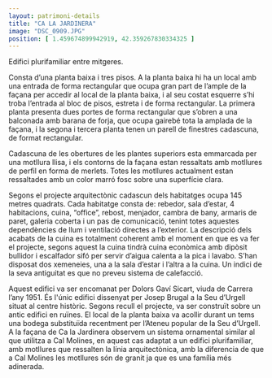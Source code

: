 ```yaml
---
layout: patrimoni-details
title: "CA LA JARDINERA"
image: "DSC_0909.JPG"
position: [ 1.459674899942919, 42.359267830334325 ]
---
```


Edifici plurifamiliar entre mitgeres.

Consta d’una planta baixa i tres pisos. A la planta baixa hi ha un local amb una entrada de forma rectangular que ocupa 
gran part de l’ample de la façana per accedir al local de la planta baixa, i al seu costat esquerre s’hi troba l’entrada
al bloc de pisos, estreta i de forma rectangular. La primera planta presenta dues portes de forma rectangular que 
s’obren a una balconada amb barana de forja, que ocupa gairebé tota la amplada de la façana, i la segona i tercera planta
tenen un parell de finestres cadascuna, de format rectangular.

Cadascuna de les obertures de les plantes superiors esta emmarcada per una motllura llisa, i els contorns de la façana 
estan ressaltats amb motllures de perfil en forma de merlets. Totes les motllures actualment estan ressaltades amb un 
color marró fosc sobre una superfície clara.

Segons el projecte arquitectònic cadascun dels habitatges ocupa 145 metres quadrats. Cada habitatge consta de: rebedor,
sala d’estar, 4 habitacions, cuina, “office”, rebost, menjador, cambra de bany, armaris de paret, galeria coberta i un
pas de comunicació, tenint totes aquestes dependències de llum i ventilació directes a l’exterior. La descripció dels
acabats de la cuina es totalment coherent amb el moment en que es va fer el projecte, segons aquest la cuina tindrà 
cuina econòmica amb dipòsit bullidor i escalfador sifó per servir d’aigua calenta a la pica i lavabo. S’han disposat 
dos xemeneies, una a la sala d’estar i l’altra a la cuina.  Un indici de la seva antiguitat es que no preveu sistema 
de calefacció.

Aquest edifici va ser encomanat per Dolors Gaví Sicart, viuda de Carrera l’any 1951. És l'únic edifici dissenyat per 
Josep Brugal a la Seu d’Urgell situat al centre històric. Segons recull el projecte, va ser construït sobre un antic 
edifici en ruïnes. El local de la planta baixa va acollir durant un tems una bodega substituïda recentment per l’Ateneu
popular de la Seu d’Urgell. A la façana de Ca la Jardinera observem un sistema ornamental similar al que utilitza a 
Cal Molines, en aquest cas adaptat a un edifici plurifamiliar, amb motllures que ressalten la línia arquitectònica, 
amb la diferencia de que a Cal Molines les motllures són de granit ja que es una família més adinerada. 
